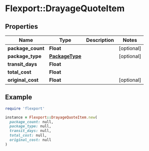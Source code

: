 # Flexport::DrayageQuoteItem

## Properties

| Name | Type | Description | Notes |
| ---- | ---- | ----------- | ----- |
| **package_count** | **Float** |  | [optional] |
| **package_type** | [**PackageType**](PackageType.md) |  | [optional] |
| **transit_days** | **Float** |  |  |
| **total_cost** | **Float** |  |  |
| **original_cost** | **Float** |  | [optional] |

## Example

```ruby
require 'flexport'

instance = Flexport::DrayageQuoteItem.new(
  package_count: null,
  package_type: null,
  transit_days: null,
  total_cost: null,
  original_cost: null
)
```

